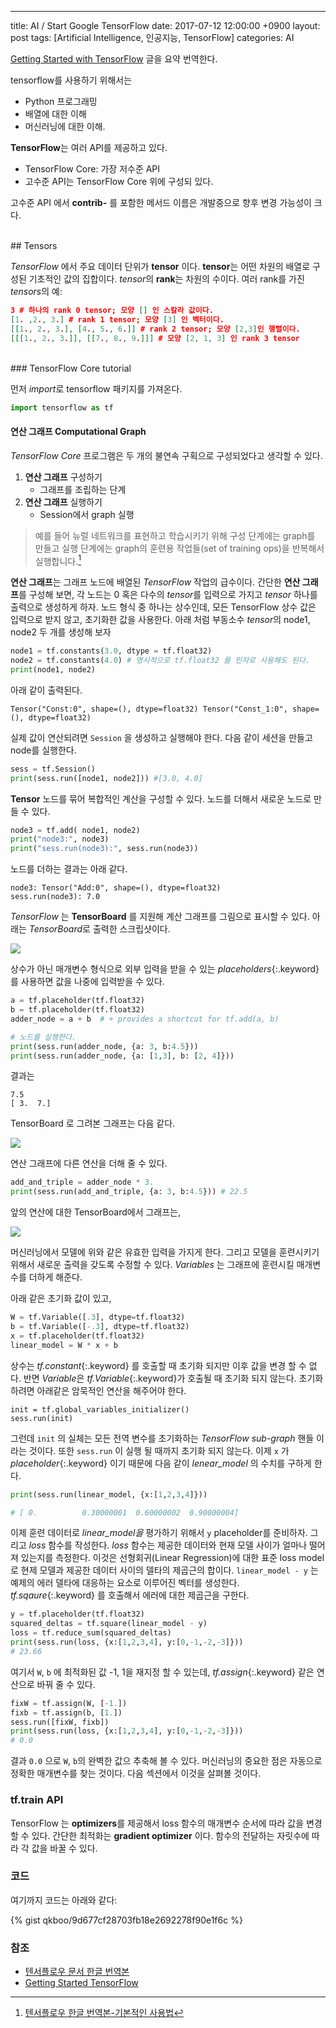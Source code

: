---
title: AI / Start Google TensorFlow
date: 2017-07-12 12:00:00 +0900
layout: post
tags: [Artificial Intelligence, 인공지능, TensorFlow]
categories: AI


[Getting Started with TensorFlow](https://www.tensorflow.org/get_started/get_started) 글을 요약 번역한다.

tensorflow를 사용하기 위해서는
 - Python 프로그래밍
 - 배열에 대한 이해
 - 머신러닝에 대한 이해. 

**TensorFlow**는 여러 API를 제공하고 있다.
 - TensorFlow Core: 가장 저수준 API
 - 고수준 API는 TensorFlow Core 위에 구성되 있다.

고수준 API 에서 **contrib-** 를 포함한 메서드 이름은 개발중으로 향후 변경 가능성이 크다.

<br/>
## Tensors

*TensorFlow* 에서 주요 데이터 단위가 **tensor** 이다. **tensor**는 어떤 차원의 배열로 구성된 기초적인 값의 집합이다. *tensor*의 **rank**는 차원의 수이다. 여러 rank를 가진 *tensors*의 예:

```json
3 # 하나의 rank 0 tensor; 모양 [] 인 스칼라 값이다.
[1. ,2., 3.] # rank 1 tensor; 모양 [3] 인 벡터이다.
[[1., 2., 3.], [4., 5., 6.]] # rank 2 tensor; 모양 [2,3]인 행렬이다.
[[[1., 2., 3.]], [[7., 8., 9.]]] # 모양 [2, 1, 3] 인 rank 3 tensor
```


<br/>
### TensorFlow Core tutorial

먼저 *import*로 tensorflow 패키지를 가져온다.

```python
import tensorflow as tf
```

#### 연산 그래프 Computational Graph

*TensorFlow Core* 프로그램은 두 개의 불연속 구획으로 구성되었다고 생각할 수 있다.

1. **연산 그래프** 구성하기
   - 그래프를 조립하는 단계
2. **연산 그래프** 실행하기
   - Session에서 graph 실행

> 예를 들어 뉴럴 네트워크를 표현하고 학습시키기 위해 구성 단계에는 graph를 만들고 실행 단계에는 graph의 훈련용 작업들(set of training ops)을 반복해서 실행합니다.[^1]

**연산 그래프**는 그래프 노드에 배열된 *TensorFlow* 작업의 급수이다. 간단한 **연산 그래프**를 구성해 보면, 각 노드는 0 혹은 다수의 *tensor*를 입력으로 가지고 *tensor* 하나를 출력으로 생성하게 하자. 노드 형식 중 하나는 상수인데, 모든 TensorFlow 상수 값은 입력으로 받지 않고, 초기화한 값을 사용한다. 아래 처럼 부동소수 *tensor*의 node1, node2 두 개를 생성해 보자

```python
node1 = tf.constants(3.0, dtype = tf.float32)
node2 = tf.constants(4.0) # 명시적으로 tf.float32 를 인자로 사용해도 된다.
print(node1, node2)
```

아래 같이 출력된다.

```
Tensor("Const:0", shape=(), dtype=float32) Tensor("Const_1:0", shape=(), dtype=float32)
```

실제 값이 연산되려면 `Session` 을 생성하고 실행해야 한다. 다음 같이 세션을 만들고 node를 실행한다.

```python
sess = tf.Session()
print(sess.run([node1, node2])) #[3.0, 4.0]
```

**Tensor** 노드를 묶어 복합적인 계산을 구성할 수 있다. 노드를 더해서 새로운 노드로 만들 수 있다.

```python
node3 = tf.add( node1, node2)
print("node3:", node3)
print("sess.run(node3):", sess.run(node3))
```

노드를 더하는 결과는 아래 같다.

```
node3: Tensor("Add:0", shape=(), dtype=float32)
sess.run(node3): 7.0
```

*TensorFlow* 는 **TensorBoard** 를 지원해 계산 그래프를 그림으로 표시할 수 있다. 아래는 *TensorBoard*로 출력한 스크립샷이다.

![](https://www.tensorflow.org/images/getting_started_add.png)

상수가 아닌 매개변수 형식으로 외부 입력을 받을 수 있는 *placeholders*{:.keyword} 를 사용하면 값을 나중에 입력받을 수 있다.

```python
a = tf.placeholder(tf.float32)
b = tf.placeholder(tf.float32)
adder_node = a + b  # + provides a shortcut for tf.add(a, b)

# 노드를 실행한다.
print(sess.run(adder_node, {a: 3, b:4.5}))
print(sess.run(adder_node, {a: [1,3], b: [2, 4]}))
```

결과는 

```
7.5
[ 3.  7.]
```

TensorBoard 로 그려본 그래프는 다음 같다.

![](https://www.tensorflow.org/images/getting_started_adder.png)

연산 그래프에 다른 연산을 더해 줄 수 있다.

```python
add_and_triple = adder_node * 3.
print(sess.run(add_and_triple, {a: 3, b:4.5})) # 22.5
```


앞의 연산에 대한 TensorBoard에서 그래프는,

![](https://www.tensorflow.org/images/getting_started_triple.png)


머신러닝에서 모델에 위와 같은 유효한 입력을 가지게 한다. 그리고 모델을 훈련시키기 위해서 새로운 출력을 갖도록 수정할 수 있다. *Variables* 는 그래프에 훈련시킬 매개변수를 더하게 해준다.

아래 같은 초기화 값이 있고,

```python
W = tf.Variable([.3], dtype=tf.float32)
b = tf.Variable([-.3], dtype=tf.float32)
x = tf.placeholder(tf.float32)
linear_model = W * x + b
```

상수는 *tf.constant*{:.keyword} 를 호출할 때 초기화 되지만 이후 값을 변경 할 수 없다. 반면 *Variable*은 *tf.Variable*{:.keyword}가 호출될 때 초기화 되지 않는다. 초기화 하려면 아래같은 암묵적인 연산을 해주어야 한다.

```
init = tf.global_variables_initializer()
sess.run(init)
```

그런데 `init` 의 실체는 모든 전역 변수를 초기화하는 *TensorFlow sub-graph* 핸들 이라는 것이다. 또한 `sess.run` 이 실행 될 때까지 초기화 되지 않는다.
이제 `x` 가 *placeholder*{:.keyword} 이기 때문에 다음 같이 *lenear_model* 의 수치를 구하게 한다.

```python
print(sess.run(linear_model, {x:[1,2,3,4]}))

# [ 0.          0.30000001  0.60000002  0.90000004]
```

이제 훈련 데이터로 *linear_model을* 평가하기 위해서 `y` placeholder를 준비하자. 그리고 *loss* 함수를 작성한다.
*loss* 함수는 제공한 데이터와 현재 모델 사이가 얼마나 떨어져 있는지를 측정한다. 이것은 선형회귀(Linear Regression)에 대한 표준 loss model로 현제 모델과 제공한 데이터 사이의 델타의 제곱근의 합이다. `linear_model - y` 는 예제의 에러 델타에 대응하는 요소로 이루어진 벡터를 생성한다. *tf.sqaure*{:.keyword} 를 호출해서 에러에 대한 제곱근을 구한다.

```python
y = tf.placeholder(tf.float32)
squared_deltas = tf.square(linear_model - y)
loss = tf.reduce_sum(squared_deltas)
print(sess.run(loss, {x:[1,2,3,4], y:[0,-1,-2,-3]}))
# 23.66
```

여기서 `W`, `b` 에 최적화된 값 -1, 1을 재지정 할 수 있는데, *tf.assign*{:.keyword} 같은 연산으로 바꿔 줄 수 있다. 

```python
fixW = tf.assign(W, [-1.])
fixb = tf.assign(b, [1.])
sess.run([fixW, fixb])
print(sess.run(loss, {x:[1,2,3,4], y:[0,-1,-2,-3]}))
# 0.0
```

결과 `0.0` 으로 `W`, `b`의 완벽한 값으 추축해 볼 수 있다. 머신러닝의 중요한 점은 자동으로 정확한 매개변수를 찾는 것이다. 다음 섹션에서 이것을 살펴볼 것이다.


### tf.train API

TensorFlow 는 **optimizers**를 제공해서 loss 함수의 매개변수 순서에 따라 값을 변경할 수 있다. 간단한 최적화는 **gradient optimizer** 이다. 함수의 전달하는 자릿수에 따라 각 값을 바꿀 수 있다.


### 코드

여기까지 코드는 아래와 같다:

{% gist qkboo/9d677cf28703fb18e2692278f90e1f6c %}


### 참조

- [텐서플로우 문서 한글 번역본](https://www.gitbook.com/book/tensorflowkorea/tensorflow-kr)
- [Getting Started TensorFlow](https://www.tensorflow.org/get_started/get_started)

[^1]: [텐서플로우 한글 번역본-기본적인 사용법](https://tensorflowkorea.gitbooks.io/tensorflow-kr/content/g3doc/get_started/basic_usage.html)
